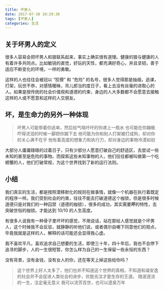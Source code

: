 ```yaml
---
title: 坏男人
date: 2017-07-30 10:29:30
tags: [坏男人]
categories: 生活
---
```


## 关于坏男人的定义

很多人容易会把坏男人和狼联系起来，事实上确实很有道理。健康的狼与健康的人有着许多共同点。比如敏锐的直觉，好玩的天性，都充满好奇心，并且坚韧，善于适应不断变化的环境，一样的勇敢。

这样的人也往往会被冠以 “狡猾” 和 “危险” 的名号，很多人觉得那是抽烟，逃课，打架，玩世不恭，对感情暧昧，吊儿郎当的度日子，看上去没有丝毫的进取心的人。如果是按传统的社会价值观和道德的约束，身边的人大多数都不会愿意去接触这样的人或不愿意和这样的人交朋友。

## 坏，是生命力的另外一种体现

> 坏男人可能带着你逃单，然后给气喘吁吁的你递上一瓶水
> 也可能在你蹦极吓得流泪的时候一脚把你踹下去
> 他可能为你和别人打架被打成狗，却对你的关心满不在乎
> 他有着高度的想象力和执行力，却对身边的事物冷漠如初

大部分人庸庸碌碌的过着日子，只有少部分人愿意打破自己的舒适区，去尝试一些未知的甚至是危险的事物。而探索这些未知事物的人，他们往往都被叫做第一个吃螃蟹的人，他们打破常规，为这个世界找到了新的运行法则。

## 小结

我们真实的生活，都是按照潜移默化的规则在做事情，就像一个机器在执行着既定的程序一样。我们受到社会的约束，往往不能去打破道德这个枷锁，但是很多时候道德只是对我们的一种囚禁（道德的枷锁），很多的成功，其实需要**坏**的特性，去突破世俗的枷锁。才能达到 10/10 的人生高度。

有很多人说我有一种骨子里坏坏的感觉，不用说话，站在那给人感觉就是个坏男人，这个时候我不会反驳，就静静的听他们说，或者偶尔自嘲下同意他们的观点，毕竟我就是这样的人，解释的话可能还会显得我心虚。

我不喜欢平凡，喜欢追求自己想要的生活，即使三十年，四十年后，我也不会停下追寻的脚步，人的一生很短暂，你怎么样为自己的一生保留一些永恒的东西？

没有背景，没有金钱，没有女人的你，还在等天上掉这些给你吗？

> 这个世界上好人太多了，他们也并不知道这个世界的真相，不知道和谐安逸的社会并不会促进人类社会的进步，优胜劣汰才是生存的王道。
> 随波逐流的一生，注定毫无意义
> 我可以流芳百世，也可以遗臭万年
